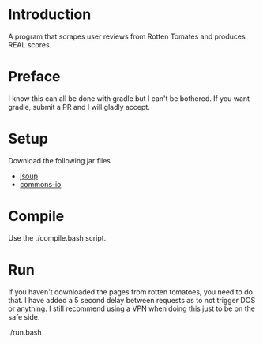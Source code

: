 # Introduction
A program that scrapes user reviews from Rotten Tomates and produces REAL scores.

# Preface
I know this can all be done with gradle but I can't be bothered.  If you want gradle, submit a PR and I will gladly accept.

# Setup
Download the following jar files

* [jsoup](https://jsoup.org/download)
* [commons-io](https://commons.apache.org/proper/commons-io/download_io.cgi)

# Compile
Use the ./compile.bash script.

# Run
If you haven't downloaded the pages from rotten tomatoes, you need to do that.  I have added a 5 second delay between requests as to not trigger DOS or anything.  I still recommend using a VPN when doing this just to be on the safe side.

./run.bash
